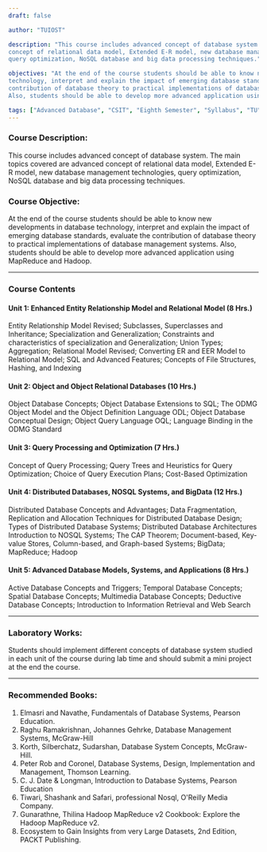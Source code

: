 ```yaml
---
draft: false

author: "TUIOST"

description: "This course includes advanced concept of database system. The main topics covered are advanced
concept of relational data model, Extended E-R model, new database management technologies,
query optimization, NoSQL database and big data processing techniques."

objectives: "At the end of the course students should be able to know new developments in database
technology, interpret and explain the impact of emerging database standards, evaluate the
contribution of database theory to practical implementations of database management systems.
Also, students should be able to develop more advanced application using MapReduce and Hadoop."

tags: ["Advanced Database", "CSIT", "Eighth Semester", "Syllabus", "TU"]
---
```


### Course Description:

This course includes advanced concept of database system. The main topics covered are advanced
concept of relational data model, Extended E-R model, new database management technologies,
query optimization, NoSQL database and big data processing techniques.

### Course Objective:

At the end of the course students should be able to know new developments in database
technology, interpret and explain the impact of emerging database standards, evaluate the
contribution of database theory to practical implementations of database management systems.
Also, students should be able to develop more advanced application using MapReduce and Hadoop.

<hr>

### Course Contents

#### Unit 1: Enhanced Entity Relationship Model and Relational Model (8 Hrs.)

Entity Relationship Model Revised; Subclasses, Superclasses and Inheritance; Specialization and
Generalization; Constraints and characteristics of specialization and Generalization; Union Types;
Aggregation; Relational Model Revised; Converting ER and EER Model to Relational Model;
SQL and Advanced Features; Concepts of File Structures, Hashing, and Indexing

#### Unit 2: Object and Object Relational Databases (10 Hrs.)

Object Database Concepts; Object Database Extensions to SQL; The ODMG Object Model and
the Object Definition Language ODL; Object Database Conceptual Design; Object Query
Language OQL; Language Binding in the ODMG Standard

#### Unit 3: Query Processing and Optimization (7 Hrs.)

Concept of Query Processing; Query Trees and Heuristics for Query Optimization; Choice of
Query Execution Plans; Cost-Based Optimization

#### Unit 4: Distributed Databases, NOSQL Systems, and BigData (12 Hrs.)

Distributed Database Concepts and Advantages; Data Fragmentation, Replication and Allocation
Techniques for Distributed Database Design; Types of Distributed Database Systems; Distributed
Database Architectures
Introduction to NOSQL Systems; The CAP Theorem; Document-based, Key-value Stores,
Column-based, and Graph-based Systems; BigData; MapReduce; Hadoop

#### Unit 5: Advanced Database Models, Systems, and Applications (8 Hrs.)

Active Database Concepts and Triggers; Temporal Database Concepts; Spatial Database
Concepts; Multimedia Database Concepts; Deductive Database Concepts; Introduction to
Information Retrieval and Web Search

<hr>

### Laboratory Works:

Students should implement different concepts of database system studied in each unit of the
course during lab time and should submit a mini project at the end the course.

<hr>

### Recommended Books:

1. Elmasri and Navathe, Fundamentals of Database Systems, Pearson Education.
2. Raghu Ramakrishnan, Johannes Gehrke, Database Management Systems, McGraw-Hill
3. Korth, Silberchatz, Sudarshan, Database System Concepts, McGraw-Hill.
4. Peter Rob and Coronel, Database Systems, Design, Implementation and Management, Thomson Learning.
5. C. J. Date & Longman, Introduction to Database Systems, Pearson Education
6. Tiwari, Shashank and Safari, professional Nosql, O'Reilly Media Company.
7. Gunarathne, Thilina Hadoop MapReduce v2 Cookbook: Explore the Hadoop MapReduce v2.
8. Ecosystem to Gain Insights from very Large Datasets, 2nd Edition, PACKT Publishing.
